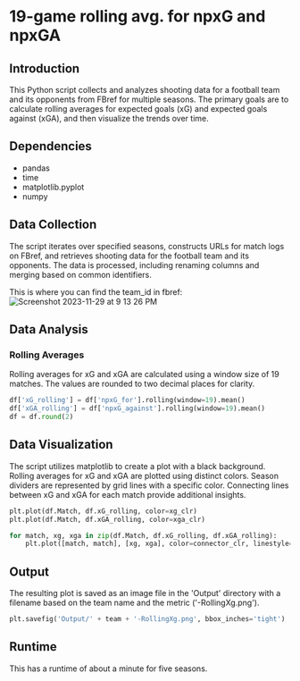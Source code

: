 # 19-game rolling avg. for npxG and npxGA

## Introduction

This Python script collects and analyzes shooting data for a football team and its opponents from FBref for multiple seasons. The primary goals are to calculate rolling averages for expected goals (xG) and expected goals against (xGA), and then visualize the trends over time.

## Dependencies

- pandas
- time
- matplotlib.pyplot
- numpy

## Data Collection

The script iterates over specified seasons, constructs URLs for match logs on FBref, and retrieves shooting data for the football team and its opponents. The data is processed, including renaming columns and merging based on common identifiers.

This is where you can find the team_id in fbref:
![Screenshot 2023-11-29 at 9 13 26 PM](https://github.com/mhassan2048/RollingXG/assets/47099133/32b83eaa-9881-446d-8a2e-cd538e922291)

## Data Analysis

### Rolling Averages

Rolling averages for xG and xGA are calculated using a window size of 19 matches. The values are rounded to two decimal places for clarity.

```python
df['xG_rolling'] = df['npxG_for'].rolling(window=19).mean()
df['xGA_rolling'] = df['npxG_against'].rolling(window=19).mean()
df = df.round(2)
```

## Data Visualization
The script utilizes matplotlib to create a plot with a black background. Rolling averages for xG and xGA are plotted using distinct colors. Season dividers are represented by grid lines with a specific color. Connecting lines between xG and xGA for each match provide additional insights.

```python
plt.plot(df.Match, df.xG_rolling, color=xg_clr)
plt.plot(df.Match, df.xGA_rolling, color=xga_clr)

for match, xg, xga in zip(df.Match, df.xG_rolling, df.xGA_rolling):
    plt.plot([match, match], [xg, xga], color=connector_clr, linestyle='--', linewidth=2, alpha=.5, zorder=1)
```

## Output
The resulting plot is saved as an image file in the 'Output' directory with a filename based on the team name and the metric ('-RollingXg.png').

```python
plt.savefig('Output/' + team + '-RollingXg.png', bbox_inches='tight')
```

## Runtime
This has a runtime of about a minute for five seasons. 
